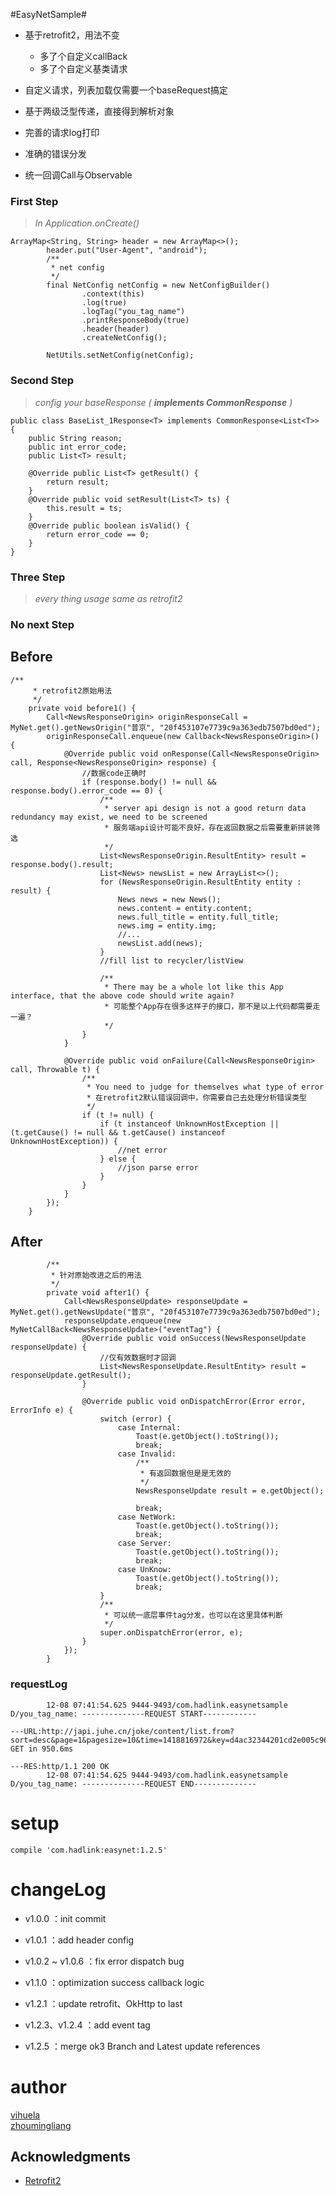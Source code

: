 #EasyNetSample#

* 基于retrofit2，用法不变

    * 多了个自定义callBack
    * 多了个自定义基类请求
    
* 自定义请求，列表加载仅需要一个baseRequest搞定
* 基于两级泛型传递，直接得到解析对象
* 完善的请求log打印
* 准确的错误分发
* 统一回调Call与Observable



### First Step ###
> *In Application.onCreate()*
    
    
    ArrayMap<String, String> header = new ArrayMap<>();
            header.put("User-Agent", "android");
            /**
             * net config
             */
            final NetConfig netConfig = new NetConfigBuilder()
                    .context(this)
                    .log(true)
                    .logTag("you_tag_name")
                    .printResponseBody(true)
                    .header(header)
                    .createNetConfig();
    
            NetUtils.setNetConfig(netConfig);
    
### Second Step ###
> *config your baseResponse ( **implements CommonResponse** )*

    public class BaseList_1Response<T> implements CommonResponse<List<T>> {
        public String reason;
        public int error_code;
        public List<T> result;
    
        @Override public List<T> getResult() {
            return result;
        }
        @Override public void setResult(List<T> ts) {
            this.result = ts;
        }
        @Override public boolean isValid() {
            return error_code == 0;
        }
    }

### Three Step ###
> *every thing usage same as retrofit2*

### No next Step ###
## Before ##
   

    /**
         * retrofit2原始用法
         */
        private void before1() {
            Call<NewsResponseOrigin> originResponseCall = MyNet.get().getNewsOrigin("普京", "20f453107e7739c9a363edb7507bd0ed");
            originResponseCall.enqueue(new Callback<NewsResponseOrigin>() {
                @Override public void onResponse(Call<NewsResponseOrigin> call, Response<NewsResponseOrigin> response) {
                    //数据code正确时
                    if (response.body() != null && response.body().error_code == 0) {
                        /**
                         * server api design is not a good return data redundancy may exist, we need to be screened
                         * 服务端api设计可能不良好，存在返回数据之后需要重新拼装筛选
                         */
                        List<NewsResponseOrigin.ResultEntity> result = response.body().result;
                        List<News> newsList = new ArrayList<>();
                        for (NewsResponseOrigin.ResultEntity entity : result) {
                            News news = new News();
                            news.content = entity.content;
                            news.full_title = entity.full_title;
                            news.img = entity.img;
                            //...
                            newsList.add(news);
                        }
                        //fill list to recycler/listView

                        /**
                         * There may be a whole lot like this App interface, that the above code should write again?
                         * 可能整个App存在很多这样子的接口，那不是以上代码都需要走一遍？
                         */
                    }
                }

                @Override public void onFailure(Call<NewsResponseOrigin> call, Throwable t) {
                    /**
                     * You need to judge for themselves what type of error
                     * 在retrofit2默认错误回调中，你需要自己去处理分析错误类型
                     */
                    if (t != null) {
                        if (t instanceof UnknownHostException || (t.getCause() != null && t.getCause() instanceof UnknownHostException)) {
                            //net error
                        } else {
                            //json parse error
                        }
                    }
                }
            });
        }

## After ##
            /**
             * 针对原始改进之后的用法
             */
            private void after1() {
                Call<NewsResponseUpdate> responseUpdate = MyNet.get().getNewsUpdate("普京", "20f453107e7739c9a363edb7507bd0ed");
                responseUpdate.enqueue(new MyNetCallBack<NewsResponseUpdate>("eventTag") {
                    @Override public void onSuccess(NewsResponseUpdate responseUpdate) {
                        //仅有效数据时才回调
                        List<NewsResponseUpdate.ResultEntity> result = responseUpdate.getResult();
                    }
        
                    @Override public void onDispatchError(Error error, ErrorInfo e) {
                        switch (error) {
                            case Internal:
                                Toast(e.getObject().toString());
                                break;
                            case Invalid:
                                /**
                                 * 有返回数据但是是无效的
                                 */
                                NewsResponseUpdate result = e.getObject();
        
                                break;
                            case NetWork:
                                Toast(e.getObject().toString());
                                break;
                            case Server:
                                Toast(e.getObject().toString());
                                break;
                            case UnKnow:
                                Toast(e.getObject().toString());
                                break;
                        }
                        /**
                         * 可以统一底层事件tag分发，也可以在这里具体判断
                         */
                        super.onDispatchError(error, e);
                    }
                });
            }
            
### requestLog ###
            12-08 07:41:54.625 9444-9493/com.hadlink.easynetsample D/you_tag_name: --------------REQUEST START------------
                                                                                   ---URL:http://japi.juhe.cn/joke/content/list.from?sort=desc&page=1&pagesize=10&time=1418816972&key=d4ac32344201cd2e005c966e08271702 GET in 950.6ms
                                                                                   ---RES:http/1.1 200 OK
            12-08 07:41:54.625 9444-9493/com.hadlink.easynetsample D/you_tag_name: --------------REQUEST END--------------
# setup

    compile 'com.hadlink:easynet:1.2.5'
    
# changeLog
    
* v1.0.0 ：init commit
     
* v1.0.1 ：add header config
     
* v1.0.2 ~ v1.0.6 ：fix error dispatch bug

* v1.1.0 ：optimization success callback logic

* v1.2.1 ：update retrofit、OkHttp to last

* v1.2.3、v1.2.4 ：add event tag

* v1.2.5 ：merge ok3 Branch and Latest update references

    
# author

[vihuela](https://github.com/vihuela)  
[zhoumingliang](https://github.com/zhoumingliang)  

## Acknowledgments

 - [Retrofit2](http://square.github.io/retrofit) 
    
